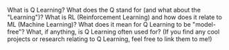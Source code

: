 What is Q Learning? What does the Q stand for (and what about the "Learning")?
What is RL (Reinforcement Learning) and how does it relate to ML (Machine Learning)?
What does it mean for Q Learning to be "model-free"?
What, if anything, is Q Learning often used for? (If you find any cool projects or research relating to Q Learning, feel free to link them to me!)
